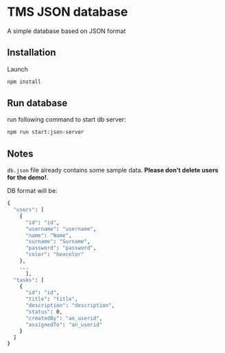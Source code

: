 # TMS JSON database

A simple database based on JSON format

## Installation

Launch

```sh
npm install
```

## Run database

run following command to start db server:

```sh
npm run start:json-server
```

## Notes

`db.json` file already contains some sample data. **Please don't delete users for the demo!**.

DB format will be:
```sh
{
  "users": [
    {
      "id": "id",
      "username": "username",
      "name": "Name",
      "surname": "Surname",
      "password": "password",
      "color": "hexcolor"
    },
    ...
      ],
  "tasks": [  
    {
      "id": "id",
      "title": "title",
      "description": "description",
      "status": 0,
      "createdBy": "an_userid",
      "assignedTo": "an_userid"
    }
  ]
}
```